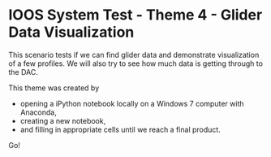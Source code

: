 # IOOS System Test - Theme 4 - Glider Data Visualization

This scenario tests if we can find glider data and demonstrate visualization of a few profiles. We will also try to see how much data is getting through to the DAC.

This theme was created by 

- opening a iPython notebook locally on a Windows 7 computer with Anaconda, 
- creating a new notebook, 
- and filling in appropriate cells until we reach a final product.


Go!


